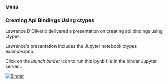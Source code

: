 #### M#48

### Creating Api Bindings Using ctypes

Lawrence D'Oliverio delivered a presentation on creating api bindings using ctypes.

Lawrence's presentation includes the Jupyter notebook ctypes example.ipnb. 

Click on the *launch binder* icon to run this ipynb file in the binder Jupyter server...

[![Binder](https://mybinder.org/badge_logo.svg)](https://mybinder.org/v2/gh/HamPUG/meetings/master?filepath=2018%2F2018-08-13%2Fldo-creating-api-bindings-using-ctypes%2Fctypes%20example.ipynb)
